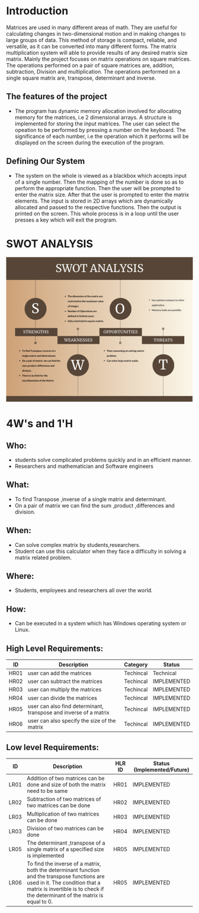 # Introduction

 Matrices are used in many different areas of math. They are useful for calculating changes in two-dimensional motion and in making changes to large groups of data. This method of storage is compact, reliable, and versatile, as it can be converted into many different forms. 
 The  matrix multiplication system will able to provide results of any desired matrix size matrix. Mainly the  project focuses on matrix operations on square matrices. The operations performed on a pair of square matrices are, addition, subtraction, Division and multiplication. The operations performed on a single square matrix are, transpose, determinant and inverse.



 ## The features of the project

 * The program has dynamic memory allocation involved for allocating memory for the matrices, i.e 2 dimensional arrays. A structure is implemented for storing the input matrices. The user can select the opeation to be performed by pressing a number on the keyboard. The significance of each number, i.e the operation which it performs will be displayed on the screen during the execution of the program.

## Defining Our System

* The system on the whole is viewed as a blackbox which accepts input of a single number. Then the mapping of the number is done so as to perform the appropriate function. Then the user will be prompted to enter the matrix size. After that the user is prompted to enter the matrix elements. The input is stored in 2D arrays which are dynamically allocated and passed to the respective functions. Then the output is printed on the screen. This whole process is in a loop until the user presses a key which will exit the program.


# SWOT ANALYSIS
 ![SWOT-Sample](https://github.com/Adithya1798/SDLC_26_HammerHeads/blob/main/1_Requirements/SWOT%20Analysis.png)


# 4W&#39;s and 1&#39;H

## Who:
 * students solve complicated problems quickly and in an efficient manner.
 * Researchers and mathematician and Software engineers


## What:
 * To find Transpose ,inverse of a single matrix and determinant.
 * On a pair of matrix  we can find the sum ,product ,differences and division.


## When:
 * Can  solve complex matrix by students,researchers.
 * Student can use this calculator when they face a difficulty in solving a matrix related problem.



## Where:
 * Students, employees and researchers all over the world.

## How:
 * Can be executed in a system which has  Windows operating system or Linux.


 ## High Level Requirements: 
| ID | Description | Category | Status | 
| ----- | ----- | ------- | ---------|
| HR01 | user can add the matrices | Techincal |Technical| IMPLEMENTED |
| HR02 | user can subtract the matrices | Techincal | IMPLEMENTED | 
| HR03 | user can multiply the matrices | Techincal |  IMPLEMENTED  |
| HR04 | user can divide  the matrices  | Techincal |  IMPLEMENTED  |
| HR05 | user can also  find determinant, transpose and inverse of a matrix | Techincal |  IMPLEMENTED  |
| HR06 | user can also  specify the size of the matrix| Techincal |  IMPLEMENTED  |
##  Low level Requirements:
 
| ID | Description | HLR ID | Status (Implemented/Future) |
| ------ | --------- | ------ | ----- |
| LR01 | Addition of two matrices can be done  and size of both the matrix need to be same | HR01 |  IMPLEMENTED |
| LR02 | Subtraction of two matrices of two matrices can be  done | HR02 | IMPLEMENTED |
| LR03 | Multiplication of two matrices can be  done | HR03 |  IMPLEMENTED  |
| LR03 | Division of two matrices can be  done | HR04 |  IMPLEMENTED  |
| LR05 | The determinant ,transpose of a single matrix of a specified size is implemented| HR05 |  IMPLEMENTED  |
| LR06 | To find the inverse of a matrix, both the determinant function and the transpose functions are used in it. The condition that a matrix is invertible is to check if the determinant of the matrix is equal to 0. | HR05 |  IMPLEMENTED  |
